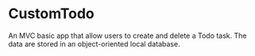 # CustomTodo
An MVC basic app that allow users to create and delete a Todo task. The data are stored in an object-oriented local database.



